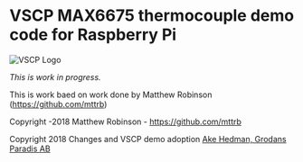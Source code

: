 # VSCP MAX6675 thermocouple demo code for Raspberry Pi

![VSCP Logo](https://www.vscp.org/images/logo_200.png)

*This is work in progress.*

This is work baed on work done by Matthew Robinson (https://github.com/mttrb)


Copyright -2018 Matthew Robinson - https://github.com/mttrb

Copyright 2018 Changes and VSCP demo adoption [Ake Hedman, Grodans Paradis AB](akhe@grodansparadis.com)

